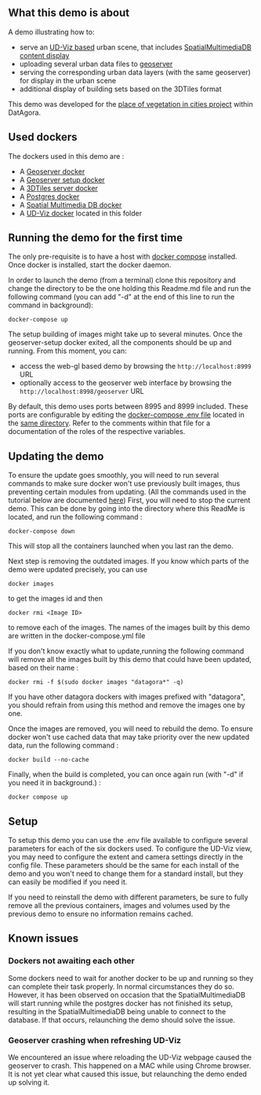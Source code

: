 ## What this demo is about
A demo illustrating how to:
  - serve an [UD-Viz based](https://github.com/VCityTeam/UD-Viz) urban scene, that includes [SpatialMultimediaDB content display](https://github.com/VCityTeam/UD-Serv/tree/master/API_Enhanced_City)
  - uploading several urban data files to 
    [geoserver](https://github.com/kartoza/docker-geoserver)
  - serving the corresponding urban data layers (with the same geoserver) for
    display in the urban scene  
  - additional display of building sets based on the 3DTiles format

This demo was developed for the 
[place of vegetation in cities project](https://github.com/VCityTeam/DatAgora/wiki/Vegetalization-Project)
within DatAgora.

## Used dockers
The dockers used in this demo are :
- A [Geoserver docker](https://hub.docker.com/r/kartoza/geoserver/)
- A [Geoserver setup docker](https://github.com/VCityTeam/Geoserver-Setup-docker)
- A [3DTiles server docker](https://github.com/VCityTeam/3DTiles-Server-docker)
- A [Postgres docker](https://hub.docker.com/_/postgres)
- A [Spatial Multimedia DB docker](https://github.com/VCityTeam/Spatial-Multimedia-DB-docker)
- A [UD-Viz docker](https://github.com/VCityTeam/UD-Viz) located in this folder


## Running the demo for the first time
The only pre-requisite is to have a host with 
[docker compose](https://docs.docker.com/compose/) installed. Once docker is installed, start the docker daemon.

In order to launch the demo (from a terminal) clone this repository and
change the directory to be the one holding this Readme.md file and run the
following command (you can add "-d" at the end of this line to run the command in background):
```
docker-compose up
```

The setup building of images might take up to several minutes. Once the geoserver-setup docker exited, all the components should be up and running.
From this moment, you can:
 - access the web-gl based demo by browsing the `http://localhost:8999` URL
 - optionally access to the geoserver web interface by browsing the 
  `http://localhost:8998/geoserver` URL

By default, this demo uses ports between 8995 and 8999 included. These ports are configurable by editing the 
[docker-compose .env file](https://docs.docker.com/compose/env-file/)
located in the [same directory](.env). Refer to the comments within that file
for a documentation of the roles of the respective variables.

## Updating the demo

To ensure the update goes smoothly, you will need to run several commands to make sure docker won't use previously built images, thus preventing certain modules from updating.
(All the commands used in the tutorial below are documented [here](https://docs.docker.com/reference/))
First, you will need to stop the current demo. This can be done by going into the directory where this ReadMe is located, and run the following command :
```
docker-compose down
```
This will stop all the containers launched when you last ran the demo.

Next step is removing the outdated images. If you know which parts of the demo were updated precisely, you can use
```
docker images
```
to get the images id and then 
```
docker rmi <Image ID>
```
to remove each of the images. The names of the images built by this demo are written in the docker-compose.yml file


If you don't know exactly what to update,running the following command will remove all the images built by this demo that could have been updated, based on their name :
```
docker rmi -f $(sudo docker images "datagora*" -q)
```
If you have other datagora dockers with images prefixed with "datagora", you should refrain from using this method and remove the images one by one.

Once the images are removed, you will need to rebuild the demo. To ensure docker won't use cached data that may take priority over the new updated data, run the following command :
```
docker build --no-cache
```
Finally, when the build is completed, you can once again run (with "-d" if you need it in background.) :
```
docker compose up
```

## Setup

To setup this demo you can use the .env file available to configure several parameters for each of the six dockers used. To configure the UD-Viz view, you may need to configure the extent and camera settings directly in the config file. These parameters should be the same for each install of the demo and you won't need to change them for a standard install, but they can easily be modified if you need it.

If you need to reinstall the demo with different parameters, be sure to fully remove all the previous containers, images and volumes used by the previous demo to ensure no information remains cached.

## Known issues

### Dockers not awaiting each other

Some dockers need to wait for another docker to be up and running so they can complete their task properly. In normal circumstances they do so. However, it has been observed on occasion that the SpatialMultimediaDB will start running while the postgres docker has not finished its setup, resulting in the SpatialMultimediaDB being unable to connect to the database.
If that occurs, relaunching the demo should solve the issue.

### Geoserver crashing when refreshing UD-Viz

We encountered an issue where reloading the UD-Viz webpage caused the geoserver to crash. This happened on a MAC while using Chrome browser.
It is not yet clear what caused this issue, but relaunching the demo ended up solving it.
